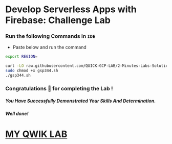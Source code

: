 # Develop Serverless Apps with Firebase: Challenge Lab


### Run the following Commands in `IDE`

- Paste below and run the command

```bash
export REGION=

curl -LO raw.githubusercontent.com/QUICK-GCP-LAB/2-Minutes-Labs-Solutions/main/Develop%20Serverless%20Apps%20with%20Firebase%20Challenge%20Lab/gsp344.sh
sudo chmod +x gsp344.sh
./gsp344.sh
```

### Congratulations 🎉 for completing the Lab !

##### *You Have Successfully Demonstrated Your Skills And Determination.*

#### *Well done!*

# [MY QWIK LAB](https://www.youtube.com/@MyQwiklab)
